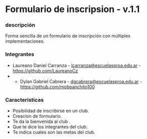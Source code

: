 # Formulario de inscripsion - v.1.1
### descripción
Forma sencilla de un formulario de inscripción con múltiples implementaciones.

### Integrantes
- Laureano Daniel Carranza - lcarranza@escuelasproa.edu.ar - https://github.com/LaureanoCz
- - Dylan Gabriel Cabrera - dgcabrera@escuelasproa.edu.ar - https://github.com/mobpanchito100

### Características
- Posibilidad de inscribirse en un club.
- Creacion de formulario.
- Te da la bienvenida al club .
- Que te dice los integrantes del club.
- Te indica cuales son las metas del club.
